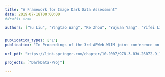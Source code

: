 ```yaml
---
title: "A Framework for Image Dark Data Assessment"
date: 2019-07-18T00:00:00
#draft: true

authors: ["Yu Liu", "Yangtao Wang", "Ke Zhou", "Yujuan Yang", "Yifei Liu", "Jingkuan Song", "Zhili Xiao"]


publication_types: ["1"]
publication: "In Proceedings of the 3rd APWeb-WAIM joint conference on Web and Big Data (APWeb-WAIM), Chengdu, China. (Best Paper Runner-Up)"

url_pdf: "https://link.springer.com/chapter/10.1007/978-3-030-26072-9_1"

projects: ["DarkData-Proj"]

---
```


